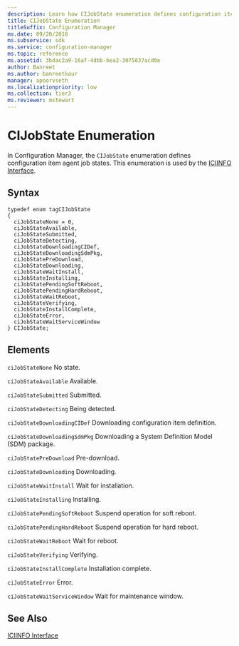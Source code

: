 ```yaml
---
description: Learn how CIJobState enumeration defines configuration item agent job states and is used by ICIINFO Interface.
title: CIJobState Enumeration
titleSuffix: Configuration Manager
ms.date: 09/20/2016
ms.subservice: sdk
ms.service: configuration-manager
ms.topic: reference
ms.assetid: 3bdac2a9-16af-4dbb-bea2-3075837acd0e
author: Banreet
ms.author: banreetkaur
manager: apoorvseth
ms.localizationpriority: low
ms.collection: tier3
ms.reviewer: mstewart
---
```

# CIJobState Enumeration
In Configuration Manager, the `CIJobState` enumeration defines configuration item agent job states. This enumeration is used by the [ICIINFO Interface](../../../../../develop/reference/core/clients/client-classes/iciinfo-interface.md).

## Syntax

```
typedef enum tagCIJobState
{
  ciJobStateNone = 0,
  ciJobStateAvailable,
  ciJobStateSubmitted,
  ciJobStateDetecting,
  ciJobStateDownloadingCIDef,
  ciJobStateDownloadingSdmPkg,
  ciJobStatePreDownload,
  ciJobStateDownloading,
  ciJobStateWaitInstall,
  ciJobStateInstalling,
  ciJobStatePendingSoftReboot,
  ciJobStatePendingHardReboot,
  ciJobStateWaitReboot,
  ciJobStateVerifying,
  ciJobStateInstallComplete,
  ciJobStateError,
  ciJobStateWaitServiceWindow
} CIJobState;
```

## Elements
 `ciJobStateNone`
 No state.

 `ciJobStateAvailable`
 Available.

 `ciJobStateSubmitted`
 Submitted.

 `ciJobStateDetecting`
 Being detected.

 `ciJobStateDownloadingCIDef`
 Downloading configuration item definition.

 `ciJobStateDownloadingSdmPkg`
 Downloading a System Definition Model (SDM) package.

 `ciJobStatePreDownload`
 Pre-download.

 `ciJobStateDownloading`
 Downloading.

 `ciJobStateWaitInstall`
 Wait for installation.

 `ciJobStateInstalling`
 Installing.

 `ciJobStatePendingSoftReboot`
 Suspend operation for soft reboot.

 `ciJobStatePendingHardReboot`
 Suspend operation for hard reboot.

 `ciJobStateWaitReboot`
 Wait for reboot.

 `ciJobStateVerifying`
 Verifying.

 `ciJobStateInstallComplete`
 Installation complete.

 `ciJobStateError`
 Error.

 `ciJobStateWaitServiceWindow`
 Wait for maintenance window.

## See Also
 [ICIINFO Interface](../../../../../develop/reference/core/clients/client-classes/iciinfo-interface.md)
